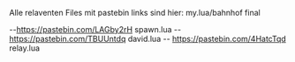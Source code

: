 Alle relaventen Files mit pastebin links sind hier:
my.lua/bahnhof final


--https://pastebin.com/LAGby2rH  spawn.lua
--https://pastebin.com/TBUUntdq  david.lua
-- https://pastebin.com/4HatcTqd  relay.lua
